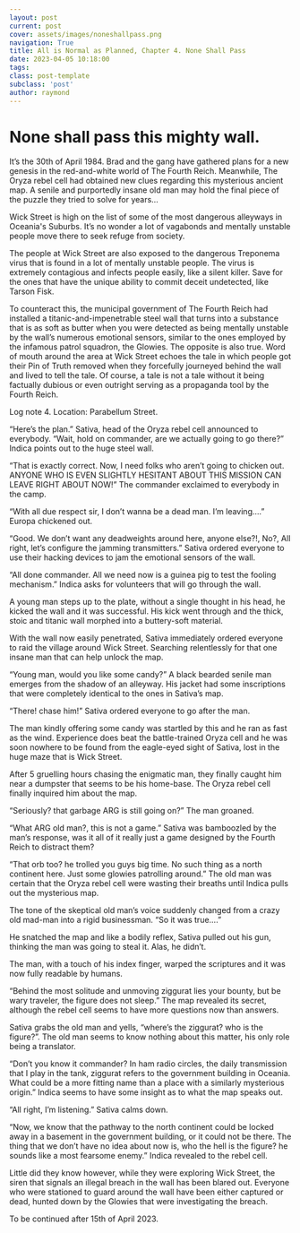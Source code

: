 ```yaml
---
layout: post
current: post
cover: assets/images/noneshallpass.png
navigation: True
title: All is Normal as Planned, Chapter 4. None Shall Pass
date: 2023-04-05 10:18:00
tags:
class: post-template
subclass: 'post'
author: raymond
---
```

# None shall pass this mighty wall.

It’s the 30th of April 1984. Brad and the gang have gathered plans for a new genesis in the red-and-white world of The Fourth Reich. Meanwhile, The Oryza rebel cell had obtained new clues regarding this mysterious ancient map. A senile and purportedly insane old man may hold the final piece of the puzzle they tried to solve for years…

Wick Street is high on the list of some of the most dangerous alleyways in Oceania's Suburbs. It’s no wonder a lot of vagabonds and mentally unstable people move there to seek refuge from society. 

The people at Wick Street are also exposed to the dangerous Treponema virus that is found in a lot of mentally unstable people. The virus is extremely contagious and infects people easily, like a silent killer. Save for the ones that have the unique ability to commit deceit undetected, like Tarson Fisk.

To counteract this, the municipal government of The Fourth Reich had installed a titanic-and-impenetrable steel wall that turns into a substance that is as soft as butter when you were detected as being mentally unstable by the wall’s numerous emotional sensors, similar to the ones employed by the infamous patrol squadron, the Glowies. The opposite is also true.  Word of mouth around the area at Wick Street echoes the tale in which people got their Pin of Truth removed when they forcefully journeyed behind the wall and lived to tell the tale. Of course, a tale is not a tale without it being factually dubious or even outright serving as a propaganda tool by the Fourth Reich.

Log note 4. Location: Parabellum Street.

“Here’s the plan.” Sativa, head of the Oryza rebel cell announced to everybody.
“Wait, hold on commander, are we actually going to go there?” Indica points out to the huge steel wall.

“That is exactly correct. Now, I need folks who aren’t going to chicken out. ANYONE WHO IS EVEN SLIGHTLY HESITANT ABOUT THIS MISSION CAN LEAVE RIGHT ABOUT NOW!” The commander exclaimed to everybody in the camp.

“With all due respect sir, I don’t wanna be a dead man. I’m leaving….” Europa chickened out.

“Good. We don’t want any deadweights around here, anyone else?!, No?, All right, let’s configure the jamming transmitters.” Sativa ordered everyone to use their hacking devices to jam the emotional sensors of the wall. 

“All done commander. All we need now is a guinea pig to test the fooling mechanism.” Indica asks for volunteers that will go through the wall.

A young man steps up to the plate, without a single thought in his head, he kicked the wall and it was successful. His kick went through and the thick, stoic and titanic wall morphed into a buttery-soft material.

With the wall now easily penetrated, Sativa immediately ordered everyone to raid the village around Wick Street. Searching relentlessly for that one insane man that can help unlock the map.

“Young man, would you like some candy?” A black bearded senile man emerges from the shadow of an alleyway. His jacket had some inscriptions that were completely identical to the ones in Sativa’s map.

“There! chase him!” Sativa ordered everyone to go after the man.

The man kindly offering some candy was startled by this and he ran as fast as the wind. Experience does beat the battle-trained Oryza cell and he was soon nowhere to be found from the eagle-eyed sight of Sativa, lost in the huge maze that is Wick Street.

After 5 gruelling hours chasing the enigmatic man, they finally caught him near a dumpster that seems to be his home-base. The Oryza rebel cell finally inquired him about the map.

“Seriously? that garbage ARG is still going on?” The man groaned.

“What ARG old man?, this is not a game.” Sativa was bamboozled by the man’s response, was it all of it really just a game designed by the Fourth Reich to distract them?

“That orb too? he trolled you guys big time. No such thing as a north continent here. Just some glowies patrolling around.”  The old man was certain that the Oryza rebel cell were wasting their breaths until Indica pulls out the mysterious map.

The tone of the skeptical old man’s voice suddenly changed from a crazy old mad-man into a rigid businessman. “So it was true….”

He snatched the map and like a bodily reflex, Sativa pulled out his gun, thinking the man was going to steal it. Alas, he didn’t.

The man, with a touch of his index finger, warped the scriptures and it was now fully readable by humans.

“Behind the most solitude and unmoving ziggurat lies your bounty, but be wary traveler, the figure does not sleep.” The map revealed its secret, although the rebel cell seems to have more questions now than answers.

Sativa grabs the old man and yells, “where’s the ziggurat? who is the figure?”.
The old man seems to know nothing about this matter, his only role being a translator.

“Don’t you know it commander? In ham radio circles, the daily transmission that I play in the tank, ziggurat refers to the government building in Oceania. What could be a more fitting name than a place with a similarly mysterious origin.” Indica seems to have some insight as to what the map speaks out.

“All right, I’m listening.” Sativa calms down.

“Now, we know that the pathway to the north continent could be locked away in a basement in the government building, or it could not be there. The thing that we don’t have no idea about now is, who the hell is the figure? he sounds like a most fearsome enemy.” Indica revealed to the rebel cell.

Little did they know however, while they were exploring Wick Street, the siren that signals an illegal breach in the wall has been blared out. Everyone who were stationed to guard around the wall have been either captured or dead, hunted down by the Glowies that were investigating the breach.

To be continued after 15th of April 2023.
